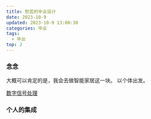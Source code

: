 ```yaml
---
title: 愁苦的毕业设计
date: 2023-10-9 
updated: 2023-10-9 13:00:30
categories: 毕业
tags:
  - 毕业
top: 2
---
```


### 念念

大概可以肯定的是，我会去做智能家居这一块。
以个体出发。

[数字信号处理](https://pan.quark.cn/s/92bfafbe899b)

### 个人的集成


